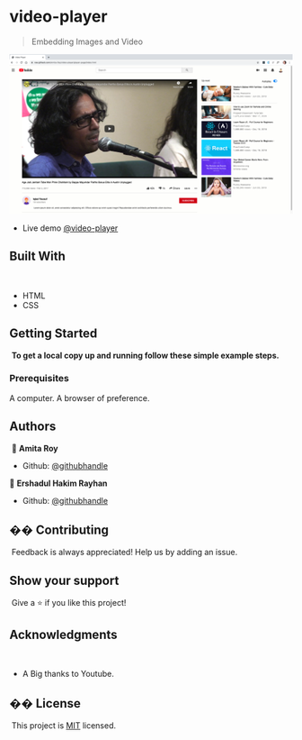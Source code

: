 # video-player

> Embedding Images and Video

![screenshot](./assets/images/website.png)

- Live demo [@video-player]()

## Built With

​

- HTML
- CSS
  ​

## Getting Started

​
**To get a local copy up and running follow these simple example steps.**
​
​

### Prerequisites

A computer.
A browser of preference.
​

## Authors

​
👤 **Amita Roy**
​

- Github: [@githubhandle](https://github.com/Amita-Roy)

👤 **Ershadul Hakim Rayhan**
​

- Github: [@githubhandle](https://github.com/ershadul1)
  ​

## �� Contributing

​
Feedback is always appreciated! Help us by adding an issue.
​

## Show your support

​
Give a ⭐️ if you like this project!
​

## Acknowledgments

​

- A Big thanks to Youtube.
  ​

## �� License

​
This project is [MIT](lic.url) licensed.
